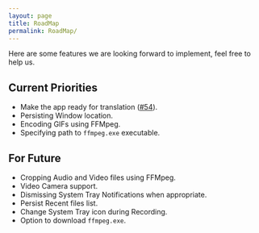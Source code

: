 ```yaml
---
layout: page
title: RoadMap
permalink: RoadMap/
---
```


Here are some features we are looking forward to implement, feel free to help us.

## Current Priorities
- Make the app ready for translation ([#54](https://github.com/MathewSachin/Captura/pull/54)).
- Persisting Window location.
- Encoding GIFs using FFMpeg.
- Specifying path to `ffmpeg.exe` executable.

## For Future
- Cropping Audio and Video files using FFMpeg.
- Video Camera support.
- Dismissing System Tray Notifications when appropriate.
- Persist Recent files list.
- Change System Tray icon during Recording.
- Option to download `ffmpeg.exe`.